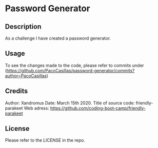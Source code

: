 # Password Generator

## Description

As a challenge I have created a password generator.

## Usage

To see the changes made to the code, please refer to commits under (https://github.com/PacoCasillas/password-generator/commits?author=PacoCasillas)

## Credits

Author: Xandromus
Date: March 15th 2020. Title of source code: friendly-parakeet Web adress: https://github.com/coding-boot-camp/friendly-parakeet

## License

Please refer to the LICENSE in the repo.
